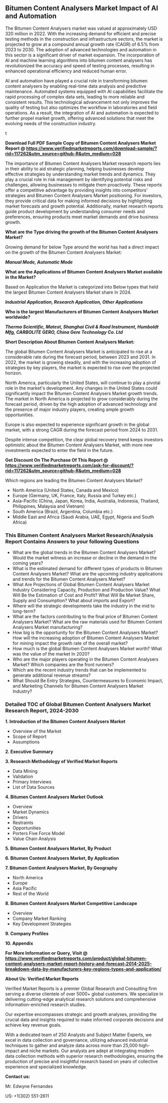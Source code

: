 <h2>Bitumen Content Analysers Market Impact of AI and Automation</h2><p>The Bitumen Content Analysers market was valued at approximately USD 320 million in 2022. With the increasing demand for efficient and precise testing methods in the construction and infrastructure sectors, the market is projected to grow at a compound annual growth rate (CAGR) of 6.5% from 2023 to 2030. The adoption of advanced technologies and automation in this sector is a significant driver of market expansion. The incorporation of AI and machine learning algorithms into bitumen content analysers has revolutionized the accuracy and speed of testing processes, resulting in enhanced operational efficiency and reduced human error.</p><p>AI and automation have played a crucial role in transforming bitumen content analysers by enabling real-time data analysis and predictive maintenance. Automated systems equipped with AI capabilities facilitate the rapid processing of complex data sets, leading to more reliable and consistent results. This technological advancement not only improves the quality of testing but also optimizes the workflow in laboratories and field operations. As a result, the integration of AI and automation is expected to further propel market growth, offering advanced solutions that meet the evolving needs of the construction industry.</p>t</p><p id="" class=""><strong>Download Full PDF Sample Copy of Bitumen Content Analysers Market Report @ <a href="https://www.verifiedmarketreports.com/download-sample/?rid=117262&utm_source=github-R&utm_medium=028" target="_blank">https://www.verifiedmarketreports.com/download-sample/?rid=117262&utm_source=github-R&utm_medium=028</a></strong></p><p>The importance of&nbsp;Bitumen Content Analysers Market research reports lies in their ability to aid strategic planning, helping businesses develop effective strategies by understanding market trends and dynamics. They play a crucial role in risk management by identifying potential risks and challenges, allowing businesses to mitigate them proactively. These reports offer a competitive advantage by providing insights into competitors' strategies and Bitumen Content Analysers Market positioning. For investors, they provide critical data for making informed decisions by highlighting market forecasts and growth potential. Additionally, market research reports guide product development by understanding consumer needs and preferences, ensuring products meet market demands and drive business growth.</p><p><strong>What are the&nbsp;Type driving the growth of the Bitumen Content Analysers Market?</strong></p><p id="" class="">Growing demand for below Type around the world has had a direct impact on the growth of the Bitumen Content Analysers Market:</p><em><strong>Manual Mode, Automatic Mode</strong></em></p><strong>What are the&nbsp;Applications&nbsp;of Bitumen Content Analysers Market available in the Market?</strong></p><p id="" class="">Based on Application the Market is categorized into Below types that held the largest Bitumen Content Analysers Market share In 2024.</p><em><strong>Industrial Application, Research Application, Other Applications</strong></em></p><strong>Who is the largest Manufacturers of Bitumen Content Analysers Market worldwide?</strong></p><p><em><strong>Thermo Scientific, Matest, Shanghai Civil & Road Instrument, Humboldt Mfg, CARBOLITE GERO, China Gere Technology Co. Ltd</strong></em></p><p id="" class=""><strong>Short Description About Bitumen Content Analysers Market:</strong></p><p>The global Bitumen Content Analysers Market is anticipated to rise at a considerable rate during the forecast period, between 2023 and 2031. In 2022, the market is growing steadily, and with the increasing adoption of strategies by key players, the market is expected to rise over the projected horizon.</p><p>North America, particularly the United States, will continue to play a pivotal role in the market's development. Any changes in the United States could significantly impact the Bitumen Content Analysers Market growth trends. The market in North America is projected to grow considerably during the forecast period, driven by the high adoption of advanced technology and the presence of major industry players, creating ample growth opportunities.</p><p>Europe is also expected to experience significant growth in the global market, with a strong CAGR during the forecast period from 2024 to 2031.</p><p>Despite intense competition, the clear global recovery trend keeps investors optimistic about the Bitumen Content Analysers Market, with more new investments expected to enter the field in the future.</p><p id="" class=""><strong>Get Discount On The Purchase Of This Report @ <a href="https://www.verifiedmarketreports.com/ask-for-discount/?rid=117262&utm_source=github-R&utm_medium=028" target="_blank">https://www.verifiedmarketreports.com/ask-for-discount/?rid=117262&utm_source=github-R&utm_medium=028</a></strong></p>Which regions are leading the Bitumen Content Analysers Market?</p><ul><li>North America (United States, Canada and Mexico)</li><li>Europe (Germany, UK, France, Italy, Russia and Turkey etc.)</li><li>Asia-Pacific (China, Japan, Korea, India, Australia, Indonesia, Thailand, Philippines, Malaysia and Vietnam)</li><li>South America (Brazil, Argentina, Columbia etc.)</li><li>Middle East and Africa (Saudi Arabia, UAE, Egypt, Nigeria and South Africa)</li></ul><h3 id="" class="">This Bitumen Content Analysers Market Research/Analysis Report Contains Answers to your following Questions</h3><ul><li>What are the global trends in the Bitumen Content Analysers Market? Would the market witness an increase or decline in the demand in the coming years?</li><li>What is the estimated demand for different types of products in Bitumen Content Analysers Market? What are the upcoming industry applications and trends for the Bitumen Content Analysers Market?</li><li>What Are Projections of Global Bitumen Content Analysers Market Industry Considering Capacity, Production and Production Value? What Will Be the Estimation of Cost and Profit? What Will Be Market Share, Supply and Consumption? What about imports and Export?</li><li>Where will the strategic developments take the industry in the mid to long-term?</li><li>What are the factors contributing to the final price of Bitumen Content Analysers Market? What are the raw materials used for Bitumen Content Analysers Market manufacturing?</li><li>How big is the opportunity for the Bitumen Content Analysers Market? How will the increasing adoption of Bitumen Content Analysers Market for mining impact the growth rate of the overall market?</li><li>How much is the global Bitumen Content Analysers Market worth? What was the value of the market In 2020?</li><li>Who are the major players operating in the Bitumen Content Analysers Market? Which companies are the front runners?</li><li>Which are the recent industry trends that can be implemented to generate additional revenue streams?</li><li>What Should Be Entry Strategies, Countermeasures to Economic Impact, and Marketing Channels for Bitumen Content Analysers Market Industry?</li></ul><h3 id="" class="">Detailed TOC of Global Bitumen Content Analysers Market Research Report, 2024-2030</h3><p id="" class=""><strong>1. Introduction of the Bitumen Content Analysers Market</strong></p><ul><li>Overview of the Market</li><li>Scope of Report</li><li>Assumptions</li></ul><p id="" class=""><strong>2. Executive Summary</strong></p><p id="" class=""><strong>3. Research Methodology of Verified Market Reports</strong></p><ul><li>Data Mining</li><li>Validation</li><li>Primary Interviews</li><li>List of Data Sources</li></ul><p id="" class=""><strong>4. Bitumen Content Analysers Market Outlook</strong></p><ul><li>Overview</li><li>Market Dynamics</li><li>Drivers</li><li>Restraints</li><li>Opportunities</li><li>Porters Five Force Model</li><li>Value Chain Analysis</li></ul><p id="" class=""><strong>5. Bitumen Content Analysers Market, By Product</strong></p><p id="" class=""><strong>6. Bitumen Content Analysers Market, By Application</strong></p><p id="" class=""><strong>7. Bitumen Content Analysers Market, By Geography</strong></p><ul><li>North America</li><li>Europe</li><li>Asia Pacific</li><li>Rest of the World</li></ul><p id="" class=""><strong>8. Bitumen Content Analysers Market Competitive Landscape</strong></p><ul><li>Overview</li><li>Company Market Ranking</li><li>Key Development Strategies</li></ul><p id="" class=""><strong>9. Company Profiles</strong></p><p id="" class=""><strong>10. Appendix</strong></p><p id="" class=""><strong>For More Information or Query, Visit @ <a href="https://www.verifiedmarketreports.com/product/global-bitumen-content-analysers-market-report-history-and-forecast-2014-2025-breakdown-data-by-manufacturers-key-regions-types-and-application/" target="_blank">https://www.verifiedmarketreports.com/product/global-bitumen-content-analysers-market-report-history-and-forecast-2014-2025-breakdown-data-by-manufacturers-key-regions-types-and-application/</a></strong></p><p id="" class=""><strong>About Us: Verified Market Reports</strong></p><p id="" class="">Verified Market Reports is a premier Global Research and Consulting firm serving a diverse clientele of over 5000+ global customers. We specialize in delivering cutting-edge analytical research solutions and comprehensive information-enriched research studies.</p><p id="" class="">Our expertise encompasses strategic and growth analyses, providing the crucial data and insights required to make informed corporate decisions and achieve key revenue goals.</p><p id="" class="">With a dedicated team of 250 Analysts and Subject Matter Experts, we excel in data collection and governance, utilizing advanced industrial techniques to gather and analyze data across more than 25,000 high-impact and niche markets. Our analysts are adept at integrating modern data collection methods with superior research methodologies, ensuring the production of precise and insightful research based on years of collective experience and specialized knowledge.</p><p id="" class=""><strong>Contact us:</strong></p><p id="" class="">Mr. Edwyne Fernandes</p><p id="" class="">US: +1(302) 551-2611</p>